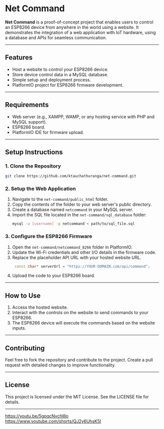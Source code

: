 # Net Command

**Net Command** is a proof-of-concept project that enables users to control an ESP8266 device from anywhere in the world using a website. It demonstrates the integration of a web application with IoT hardware, using a database and APIs for seamless communication.

---

## Features
- Host a website to control your ESP8266 device.
- Store device control data in a MySQL database.
- Simple setup and deployment process.
- PlatformIO project for ESP8266 firmware development.

---

## Requirements
- Web server (e.g., XAMPP, WAMP, or any hosting service with PHP and MySQL support).
- ESP8266 board.
- PlatformIO IDE for firmware upload.

---

## Setup Instructions

### 1. Clone the Repository
```bash
git clone https://github.com/ktauchathuranga/net-command.git
```

### 2. Setup the Web Application
1. Navigate to the `net-command/public_html` folder.
2. Copy the contents of the folder to your web server's public directory.
3. Create a database named `netcommand` in your MySQL server.
4. Import the SQL file located in the `net-command/sql_database` folder:
   ```bash
   mysql -u [username] -p netcommand < path/to/sql_file.sql
   ```

### 3. Configure the ESP8266 Firmware
1. Open the `net-command/netcommand_8266` folder in PlatformIO.
2. Update the Wi-Fi credentials and other I/O details in the firmware code.
3. Replace the placeholder API URL with your hosted website URL.
   ```cpp
    const char* serverUrl = "https://YOUR-DOMAIN.com/api/command";
   ```
4. Upload the code to your ESP8266 board.

---

## How to Use
1. Access the hosted website.
2. Interact with the controls on the website to send commands to your ESP8266.
3. The ESP8266 device will execute the commands based on the website inputs.

---

## Contributing
Feel free to fork the repository and contribute to the project. Create a pull request with detailed changes to improve functionality.

---

## License
This project is licensed under the MIT License. See the LICENSE file for details.

---

https://youtu.be/5gpqcNvchWo <br>
https://www.youtube.com/shorts/QJ2y6UhsK5I